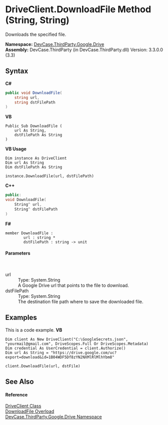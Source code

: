 # DriveClient.DownloadFile Method (String, String)
 

Downloads the specified file.

**Namespace:**&nbsp;<a href="N_DevCase_ThirdParty_Google_Drive">DevCase.ThirdParty.Google.Drive</a><br />**Assembly:**&nbsp;DevCase.ThirdParty (in DevCase.ThirdParty.dll) Version: 3.3.0.0 (3.3)

## Syntax

**C#**<br />
``` C#
public void DownloadFile(
	string url,
	string dstFilePath
)
```

**VB**<br />
``` VB
Public Sub DownloadFile ( 
	url As String,
	dstFilePath As String
)
```

**VB Usage**<br />
``` VB Usage
Dim instance As DriveClient
Dim url As String
Dim dstFilePath As String

instance.DownloadFile(url, dstFilePath)
```

**C++**<br />
``` C++
public:
void DownloadFile(
	String^ url, 
	String^ dstFilePath
)
```

**F#**<br />
``` F#
member DownloadFile : 
        url : string * 
        dstFilePath : string -> unit 

```


#### Parameters
&nbsp;<dl><dt>url</dt><dd>Type: System.String<br />A Google Drive url that points to the file to download.</dd><dt>dstFilePath</dt><dd>Type: System.String<br />The destination file path where to save the downloaded file.</dd></dl>

## Examples
This is a code example. 
**VB**<br />
``` VB
Dim client As New DriveClient("C:\GoogleSecrets.json", "yourmail@gmail.com", DriveScopes.Full Or DriveScopes.Metadata)
Dim credential As UserCredential = client.Authorize()
Dim url As String = "https://drive.google.com/uc?export=download&id=1B04WDF5Df8zYN2NXMlRlMlhYbm8"

client.DownloadFile(url, dstFile)
```


## See Also


#### Reference
<a href="T_DevCase_ThirdParty_Google_Drive_DriveClient">DriveClient Class</a><br /><a href="Overload_DevCase_ThirdParty_Google_Drive_DriveClient_DownloadFile">DownloadFile Overload</a><br /><a href="N_DevCase_ThirdParty_Google_Drive">DevCase.ThirdParty.Google.Drive Namespace</a><br />